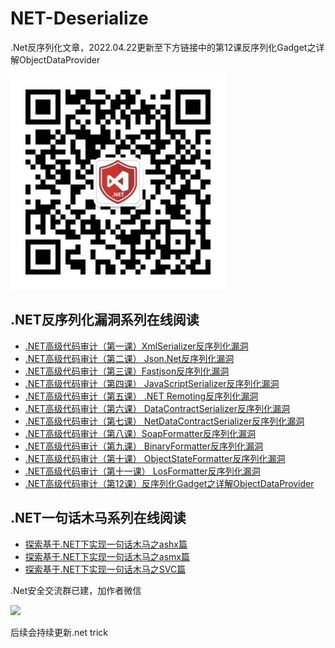 # NET-Deserialize
.Net反序列化文章，2022.04.22更新至下方链接中的第12课反序列化Gadget之详解ObjectDataProvider

![](gzh.jpg)


## .NET反序列化漏洞系列在线阅读
+ [.NET高级代码审计（第一课）XmlSerializer反序列化漏洞](https://www.anquanke.com/post/id/172316)
+ [.NET高级代码审计（第二课） Json.Net反序列化漏洞](https://www.anquanke.com/post/id/172920)
+ [.NET高级代码审计（第三课）Fastjson反序列化漏洞](https://www.anquanke.com/post/id/173151)
+ [.NET高级代码审计（第四课） JavaScriptSerializer反序列化漏洞](https://www.anquanke.com/post/id/173652)
+ [.NET高级代码审计（第五课） .NET Remoting反序列化漏洞](https://www.anquanke.com/post/id/174009)
+ [.NET高级代码审计（第六课） DataContractSerializer反序列化漏洞](https://www.anquanke.com/post/id/175796)
+ [.NET高级代码审计（第七课） NetDataContractSerializer反序列化漏洞](https://www.anquanke.com/post/id/176226)
+ [.NET高级代码审计（第八课）SoapFormatter反序列化漏洞](https://www.anquanke.com/post/id/176499)
+ [.NET高级代码审计（第九课） BinaryFormatter反序列化漏洞](https://www.anquanke.com/post/id/176519)
+ [.NET高级代码审计（第十课） ObjectStateFormatter反序列化漏洞](https://www.anquanke.com/post/id/176664)
+ [.NET高级代码审计（第十一课） LosFormatter反序列化漏洞](https://www.anquanke.com/post/id/176786)
+ [.NET高级代码审计（第12课）反序列化Gadget之详解ObjectDataProvider](https://mp.weixin.qq.com/s/sHKR0zlW2CsphGAmv3_KVA)

## .NET一句话木马系列在线阅读
+ [探索基于.NET下实现一句话木马之ashx篇](https://www.anquanke.com/post/id/151960)
+ [探索基于.NET下实现一句话木马之asmx篇](https://www.anquanke.com/post/id/152238)
+ [探索基于.NET下实现一句话木马之SVC篇](https://www.anquanke.com/post/id/153095)



.Net安全交流群已建，加作者微信

![](media/01.png)

后续会持续更新.net trick
